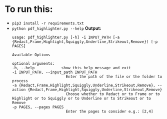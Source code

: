 # To run this:
- `pip3 install -r requirements.txt`
- 
    ```python pdf_highlighter.py --help```
    **Output:**
    ```
    usage: pdf_highlighter.py [-h] -i INPUT_PATH [-a {Redact,Frame,Highlight,Squiggly,Underline,Strikeout,Remove}] [-p PAGES]

    Available Options

    optional arguments:
    -h, --help            show this help message and exit
    -i INPUT_PATH, --input_path INPUT_PATH
                            Enter the path of the file or the folder to process
    -a {Redact,Frame,Highlight,Squiggly,Underline,Strikeout,Remove}, --action {Redact,Frame,Highlight,Squiggly,Underline,Strikeout,Remove}
                            Choose whether to Redact or to Frame or to Highlight or to Squiggly or to Underline or to Strikeout or to Remove
    -p PAGES, --pages PAGES
                            Enter the pages to consider e.g.: [2,4]
    ```